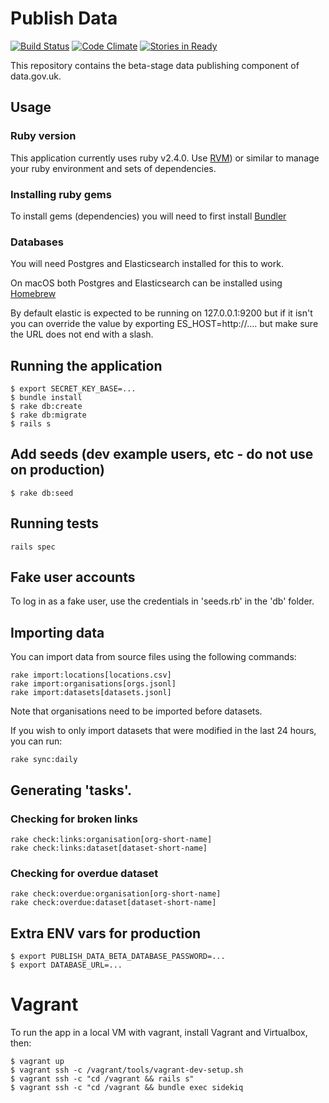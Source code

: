 # Publish Data
[![Build Status](https://travis-ci.org/datagovuk/publish_data_beta.svg?branch=master)](https://travis-ci.org/datagovuk/publish_data_beta)
[![Code Climate](https://codeclimate.com/github/datagovuk/publish_data_beta/badges/gpa.svg)](https://codeclimate.com/github/datagovuk/publish_data_beta)
[![Stories in Ready](https://badge.waffle.io/datagovuk/publish_data_beta.svg?label=ready&title=Ready)](http://waffle.io/datagovuk/publish_data_beta)

This repository contains the beta-stage data publishing component of data.gov.uk.

## Usage

### Ruby version
This application currently uses ruby v2.4.0. Use [RVM](https://rvm.io/)) or similar to manage your ruby environment and sets of dependencies.

### Installing ruby gems
To install gems (dependencies) you will need to first install [Bundler](http://bundler.io/)

### Databases
You will need Postgres and Elasticsearch installed for this to work.

On macOS both Postgres and Elasticsearch can be installed using [Homebrew](https://brew.sh/)

By default elastic is expected to be running on 127.0.0.1:9200 but if it isn't
you can override the value by exporting ES_HOST=http://.... but make sure the URL
does not end with a slash.

## Running the application
```
$ export SECRET_KEY_BASE=...
$ bundle install
$ rake db:create
$ rake db:migrate
$ rails s
```

## Add seeds (dev example users, etc - do not use on production)

```
$ rake db:seed
```
## Running tests
```
rails spec
```

## Fake user accounts
To log in as a fake user, use the credentials in 'seeds.rb' in the 'db' folder.

## Importing data
You can import data from source files using the following commands:

```
rake import:locations[locations.csv]
rake import:organisations[orgs.jsonl]
rake import:datasets[datasets.jsonl]
```

Note that organisations need to be imported before datasets.

If you wish to only import datasets that were modified in the last
24 hours, you can run:

```
rake sync:daily
```


## Generating 'tasks'.

### Checking for broken links

```
rake check:links:organisation[org-short-name]
rake check:links:dataset[dataset-short-name]
```

### Checking for overdue dataset

```
rake check:overdue:organisation[org-short-name]
rake check:overdue:dataset[dataset-short-name]
```

## Extra ENV vars for production
```
$ export PUBLISH_DATA_BETA_DATABASE_PASSWORD=...
$ export DATABASE_URL=...
```


# Vagrant

To run the app in a local VM with vagrant, install Vagrant and Virtualbox, then:
```
$ vagrant up
$ vagrant ssh -c /vagrant/tools/vagrant-dev-setup.sh
$ vagrant ssh -c "cd /vagrant && rails s"
$ vagrant ssh -c "cd /vagrant && bundle exec sidekiq
```

